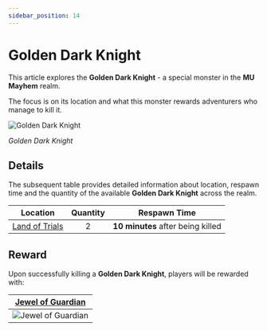 ```yaml
---
sidebar_position: 14
---
```


# Golden Dark Knight

This article explores the **Golden Dark Knight** - a special monster in the **MU Mayhem** realm.

The focus is on its location and what this monster rewards adventurers who manage to kill it.

![Golden Dark Knight](/img/monsters/special/golden/dark-knight.jpg)

_Golden Dark Knight_

## Details

The subsequent table provides detailed information about location, respawn time and the quantity of the available **Golden Dark Knight** across the realm.

|                Location                | Quantity |           Respawn Time            |
| :------------------------------------: | :------: | :-------------------------------: |
| [Land of Trials](/maps/land-of-trials) |    2     | **10 minutes** after being killed |

## Reward

Upon successfully killing a **Golden Dark Knight**, players will be rewarded with:

| [Jewel of Guardian](/items/jewels/regular-jewels/jewel-of-guardian) |
| :-----------------------------------------------------------------: |
|        ![Jewel of Guardian](/img/items/jewels/guardian.png)         |
